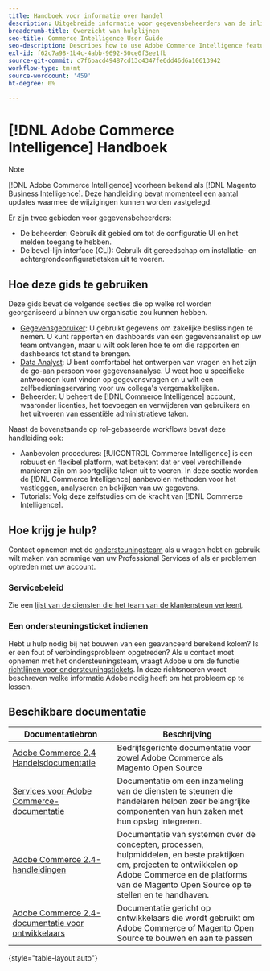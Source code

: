 ```yaml
---
title: Handboek voor informatie over handel
description: Uitgebreide informatie voor gegevensbeheerders van de inlichtingen van de Handel.
breadcrumb-title: Overzicht van hulplijnen
seo-title: Commerce Intelligence User Guide
seo-description: Describes how to use Adobe Commerce Intelligence features used to gain insights from Adobe Commerce or Magento Open Source data, along with other third-party data sources.
exl-id: f62c7a98-1b4c-4abb-9692-50ce0f3ee1fb
source-git-commit: c7f6bacd49487cd13c4347fe6dd46d6a10613942
workflow-type: tm+mt
source-wordcount: '459'
ht-degree: 0%

---
```



# [!DNL Adobe Commerce Intelligence] Handboek

>[!NOTE]
>
>[!DNL Adobe Commerce Intelligence] voorheen bekend als [!DNL Magento Business Intelligence]. Deze handleiding bevat momenteel een aantal updates waarmee de wijzigingen kunnen worden vastgelegd.

Er zijn twee gebieden voor gegevensbeheerders:

- De beheerder: Gebruik dit gebied om tot de configuratie UI en het melden toegang te hebben.
- De bevel-lijn interface (CLI): Gebruik dit gereedschap om installatie- en achtergrondconfiguratietaken uit te voeren.

## Hoe deze gids te gebruiken

Deze gids bevat de volgende secties die op welke rol worden georganiseerd u binnen uw organisatie zou kunnen hebben.

- [Gegevensgebruiker](data-user.md): U gebruikt gegevens om zakelijke beslissingen te nemen. U kunt rapporten en dashboards van een gegevensanalist op uw team ontvangen, maar u wilt ook leren hoe te om die rapporten en dashboards tot stand te brengen.
- [Data Analyst](data-analyst.md): U bent comfortabel het ontwerpen van vragen en het zijn de go-aan persoon voor gegevensanalyse. U weet hoe u specifieke antwoorden kunt vinden op gegevensvragen en u wilt een zelfbedieningservaring voor uw collega&#39;s vergemakkelijken.
- Beheerder: U beheert de [!DNL Commerce Intelligence] account, waaronder licenties, het toevoegen en verwijderen van gebruikers en het uitvoeren van essentiële administratieve taken.

Naast de bovenstaande op rol-gebaseerde workflows bevat deze handleiding ook:

- Aanbevolen procedures: [!UICONTROL Commerce Intelligence] is een robuust en flexibel platform, wat betekent dat er veel verschillende manieren zijn om soortgelijke taken uit te voeren. In deze sectie worden de [!DNL Commerce Intelligence] aanbevolen methoden voor het vastleggen, analyseren en bekijken van uw gegevens.
- Tutorials: Volg deze zelfstudies om de kracht van [!DNL Commerce Intelligence].

## Hoe krijg je hulp?

Contact opnemen met de [ondersteuningsteam](https://experienceleague.adobe.com/docs/commerce-knowledge-base/kb/troubleshooting/miscellaneous/mbi-service-policies.html) als u vragen hebt en gebruik wilt maken van sommige van uw Professional Services of als er problemen optreden met uw account.

### Servicebeleid

Zie een [lijst van de diensten die het team van de klantensteun verleent](https://experienceleague.adobe.com/docs/commerce-knowledge-base/kb/troubleshooting/miscellaneous/mbi-service-policies.html).

### Een ondersteuningsticket indienen

Hebt u hulp nodig bij het bouwen van een geavanceerd berekend kolom? Is er een fout of verbindingsprobleem opgetreden? Als u contact moet opnemen met het ondersteuningsteam, vraagt Adobe u om de functie [richtlijnen voor ondersteuningstickets](https://experienceleague.adobe.com/docs/commerce-knowledge-base/kb/troubleshooting/miscellaneous/mbi-service-policies.html). In deze richtsnoeren wordt beschreven welke informatie Adobe nodig heeft om het probleem op te lossen.

## Beschikbare documentatie

| Documentatiebron | Beschrijving |
|----------------------- | ----------- |
| [Adobe Commerce 2.4 Handelsdocumentatie](https://experienceleague.adobe.com/docs/commerce-admin/user-guides/home.html) | Bedrijfsgerichte documentatie voor zowel Adobe Commerce als Magento Open Source |
| [Services voor Adobe Commerce-documentatie](https://experienceleague.adobe.com/docs/commerce-merchant-services/user-guides/home.html) | Documentatie om een inzameling van de diensten te steunen die handelaren helpen zeer belangrijke componenten van hun zaken met hun opslag integreren. |
| [Adobe Commerce 2.4-handleidingen](https://experienceleague.adobe.com/docs/commerce-operations/operational-guides/home.html) | Documentatie van systemen over de concepten, processen, hulpmiddelen, en beste praktijken om, projecten te ontwikkelen op Adobe Commerce en de platforms van de Magento Open Source op te stellen en te handhaven. |
| [Adobe Commerce 2.4-documentatie voor ontwikkelaars](https://developer.adobe.com/commerce/) | Documentatie gericht op ontwikkelaars die wordt gebruikt om Adobe Commerce of Magento Open Source te bouwen en aan te passen |

{style="table-layout:auto"}
